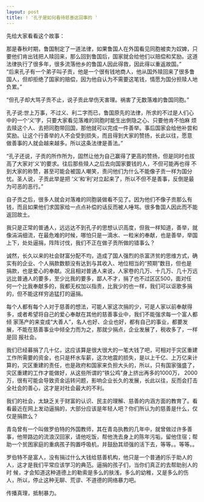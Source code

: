 ```yaml
---
layout: post
title: ! '孔子是如何看待慈善这回事的 '
---
```


<p>先给大家看看这个故事： </p>
<p>那是春秋时期，鲁国制定了一道法律，如果鲁国人在外国看见同胞被卖为奴婢，只要他们肯出钱把人赎回来，那么回到鲁国后，国家就会给他们以赔偿和奖励。这道法律执行了很多年，很多流落他乡的鲁国人因此得救，因此得以重返故国。”<br />
“后来孔子有一个弟子叫子贡，他是一个很有钱地商人，他从国外赎回来了很多鲁国人，但却拒绝了国家的赔偿，因为他自认为不需要这笔钱，情愿为国分担赎人地负累。” </p>
<p>“但孔子却大骂子贡不止，说子贡此举伤天害理。祸害了无数落难的鲁国同胞。” </p>
<p>孔子说:世上万事，不过义、利二字而已，鲁国原先的法律，所求的不过是人们心中的一个‘义’字，只要大家看见落难的同胞时能生出側隐之心、只要他肯不怕麻 烦去赎这个人、去把同胞带回国，那他就可以完成一件善举。事后国家会给他补尝和奖励。让这个行善举的人不会受到损失，而且得到大家的赞扬，长此以往，愿意 做善事的人就会越来越多。所以这条法律是善法。” </p>
<p>“孔子还说，子贡的所作所为，固然让他为自己赢得了更高的赞扬，但是同时也拔高了大家对‘义’的要求。往后那些赎人之后去向国家要钱的人，不但可能再也得 不到大家的称赞，甚至可能会被国人嘲笑，责问他们为什么不能像子贡一样为国分忧。圣人说，子贡此举是把 ‘义’和‘利’对立起来了，所以不但不是善事，反倒是最为可恶的恶行。” </p>
<p>自子贡之后，很多人就会对落难的同胞装做看不见了。因为他们不像子贡那么有钱，而且如果他们求国家给一点点补偿的话反而被人唾骂。很多鲁国人因此而不能返回故土。</p>
<p>我只是正常的普通人，远远达不到孔子的思想认识高度，但我一样知道，善举，就像涓涓细流，在最危难的时候，哪怕只是一滴水、一粒米的奉献，也是善举，举国上下，处处逼捐，阵阵讨伐，我们不正在做子贡所做的错事么？ </p>
<p>诚然，长久以来的社会财富分配不均，造成了国人强烈的杀富济贫的思维方式，确实有的企业、个人捐款数额没有达到与其收入、地位相当的“预期”数目，但也是 捐款，也是爱心的奉献。况且相对普通人来说，人家卷的几万、十几万、几十万远远比普通人的要多，至少比我的要多，鄙人不才，捐了也不过区区500，面对任 何一个比我奉献多的，我都无权加以指责，比我少的也一样，我们可以讴歌多捐的，但不能这样穷追猛打的逼捐。 </p>
<p>每个人都有每个人对于慈善的想法，可能人家这次捐的少，可是人家以前奉献得多，或者希望将自己的爱心奉献在其他的慈善事业中，我们不能强求每一个富人都倾 家荡产的来变成“大善人”，名人也好、企业也好，都有自己的事业，都要发展，不能在慈善事业中倾全力而为之，那就少捐点，企业发展了，税收多了，一样是回 报社会。 </p>
<p>我们已经募捐了几十亿，这应该算是很大很大的一笔大钱了吧，可相对于灾区重建工作所需要的资金，也只是杯水车薪，这次地震的损失，是以上千亿、上万亿来计 算的，灾区重建的责任，也是政府和国家来负担大头的，所以，只有国家强盛了，灾区重建的工作才能做好，从这些所谓的“铁公鸡”身上挤出再多的1000万， 2000万，很有可能会导致资金运转问题，影响企业长久的发展，长此以往，反而会打击全社会的善心，这才是对社会最大的不利。 </p>
<p>我们的社会，太缺乏关于财富的认识、民主的理解、慈善的内涵方面的教育了。看看最近在网上发动逼捐的，大部分应该是年轻人吧？你们所认为的慈善是什么，仅仅是捐款么？ </p>
<p>青岛曾有一个叫做罗伯特的外国教师，其在青岛执教的几年中，就曾做过许多善事，他带路边的流浪汉回家，请他吃饭，帮他洗去身上的陈年污垢，留他住宿；帮助一个贫困家庭的重病孩子购置呼吸机，并鼓励其顽强的活下去，等等。。等等。。 </p>
<p>罗伯特不是富人，没有捐过什么大钱给慈善机构，他只是一个普通的乐于助人的人，这才是我们平常应该学习的典范。逼捐的孩子们，当你们真正的去帮助别人的时 候，才会知道这种道德上的勒索是多么的肤浅，多么的幼稚，又是多么的伤人，所以，停止这种无聊、荒谬、不道德的网络暴力吧。 </p>
<p>传播真理，抵制暴力。</p>
